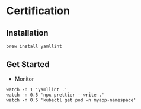 # Certification

## Installation

```shell
brew install yamllint
```

## Get Started

- Monitor

```shell
watch -n 1 'yamllint .'
watch -n 0.5 'npx prettier --write .'
watch -n 0.5 'kubectl get pod -n myapp-namespace'
```
